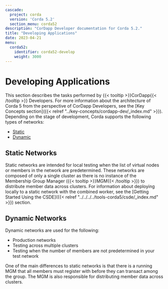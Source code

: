 ```yaml
---
cascade:
  project: corda
  version: 'Corda 5.2'
  section_menu: corda52
description: "CorDapp Developer documentation for Corda 5.2."
title: "Developing Applications"
date: 2023-04-21
menu:
  corda52:
    identifier: corda52-develop
    weight: 3000
---
```

# Developing Applications

This section describes the tasks performed by {{< tooltip >}}CorDapp{{< /tooltip >}} Developers. For more information about the architecture of Corda 5 from the perspective of CorDapp Developers, see the [Key Concepts section]({{< relref "../key-concepts/cordapp-dev/_index.md" >}}). Depending on the stage of development, Corda supports the following types of networks:

* [Static](#static-networks)
* [Dynamic](#dynamic-networks)

## Static Networks

Static networks are intended for local testing when the list of virtual nodes or members in the network are predetermined.
These networks are composed of only a single cluster as there is no instance of the Membership Group Manager ({{< tooltip >}}MGM{{< /tooltip >}}) to distribute member data across clusters.
For information about deploying locally to a static network with the combined worker, see the [Getting Started Using the CSDE]({{< relref "../../../../tools-corda5/csde/_index.md" >}}) section.

## Dynamic Networks

Dynamic networks are used for the following:

* Production networks
* Testing across multiple clusters
* Testing when the number of members are not predetermined in your test network

One of the main differences to static networks is that there is a running MGM that all members must register with before they can transact among the group. The MGM is also responsible for distributing member data across clusters.
